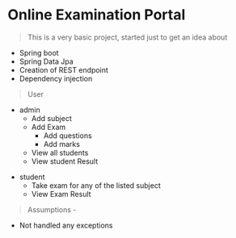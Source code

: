 # Online Examination Portal 

> This is a very basic project, started just to get an idea about
+ Spring boot
+ Spring Data Jpa
+ Creation of REST endpoint
+ Dependency injection

>    
> User 
+ admin
  + Add subject
  + Add Exam
    + Add questions
    + Add marks
  + View all students
  + View student Result
> 
+ student
  + Take exam for any of the listed subject
  + View Exam Result


> Assumptions - 
  + Not handled any exceptions
